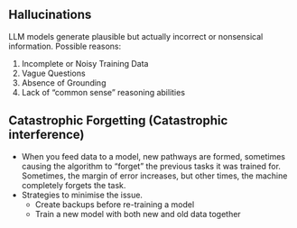

## Hallucinations 

LLM models generate plausible but actually incorrect or nonsensical information.
Possible reasons:

1. Incomplete or Noisy Training Data
2. Vague Questions
3. Absence of Grounding
4. Lack of “common sense” reasoning abilities


## Catastrophic Forgetting (Catastrophic interference)
* When you feed data to a model, new pathways are formed, sometimes causing the algorithm to “forget” the previous tasks it was trained for. Sometimes, the margin of error increases, but other times, the machine completely forgets the task.
* Strategies to minimise the issue.
	* Create backups before re-training a model
	* Train a new model with both new and old data together

